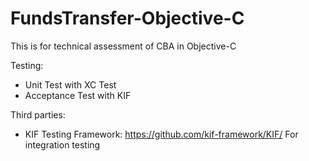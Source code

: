 # FundsTransfer-Objective-C
This is for technical assessment of CBA in Objective-C

Testing:
- Unit Test with XC Test
- Acceptance Test with KIF


Third parties:

- KIF Testing Framework: https://github.com/kif-framework/KIF/ For integration testing
